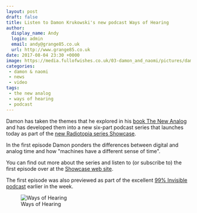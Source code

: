```yaml
---
layout: post
draft: false
title: Listen to Damon Krukowski's new podcast Ways of Hearing
author:
  display_name: Andy
  login: admin
  email: andy@grange85.co.uk
  url: http://www.grange85.co.uk
date: 2017-08-04 23:30 +0000
image: https://media.fullofwishes.co.uk/03-damon_and_naomi/pictures/damon-podcast-ways-of-hearing.jpg
categories:
 - damon & naomi
 - news
 - video
tags:
 - the new analog
 - ways of hearing
 - podcast
---
```

<p class="lead">Damon has taken the themes that he explored in his <a href="http://amzn.to/2wfGcOw">book The New Analog</a> and has developed them into a new six-part podcast series that launches today as part of the <a href="https://www.radiotopia.fm/podcasts/showcase">new Radiotopia series Showcase</a>.</p>
<p>In the first episode Damon ponders the differences between digital and analog time and how "machines have a different sense of time".</p>
<p>You can find out more about the series and listen to (or subscribe to) the first episode over at the <a href="https://www.radiotopia.fm/podcasts/showcase">Showcase web site</a>.</p>
<p>The first episode was also previewed as part of the excellent <a href="http://99percentinvisible.org/episode/ways-of-hearing/">99% Invisible podcast</a> earlier in the week.</p>
<figure class="caption aligncenter"><img src="https://media.fullofwishes.co.uk/03-damon_and_naomi/pictures/damon-podcast-ways-of-hearing.jpg" alt="Ways of Hearing" /><figcaption class="caption-text">Ways of Hearing</figcaption></figure>
